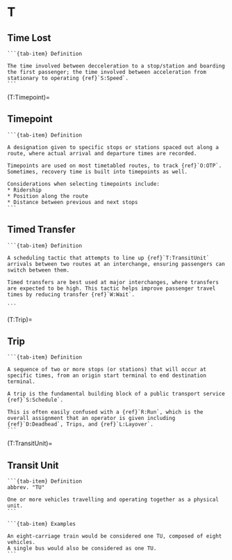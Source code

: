 # T

## Time Lost
````{tab-set}
```{tab-item} Definition

The time involved between decceleration to a stop/station and boarding the first passenger; the time involved between acceleration from stationary to operating {ref}`S:Speed`.
```
````

(T:Timepoint)=

## Timepoint
````{tab-set}
```{tab-item} Definition

A designation given to specific stops or stations spaced out along a route, where actual arrival and departure times are recorded.

Timepoints are used on most timetabled routes, to track {ref}`O:OTP`. Sometimes, recovery time is built into timepoints as well.

Considerations when selecting timepoints include:
* Ridership
* Position along the route
* Distance between previous and next stops
```
````

## Timed Transfer
````{tab-set}
```{tab-item} Definition

A scheduling tactic that attempts to line up {ref}`T:TransitUnit` arrivals between two routes at an interchange, ensuring passengers can switch between them.

Timed transfers are best used at major interchanges, where transfers are expected to be high. This tactic helps improve passenger travel times by reducing transfer {ref}`W:Wait`.

```
````

(T:Trip)=

## Trip
````{tab-set}
```{tab-item} Definition

A sequence of two or more stops (or stations) that will occur at specific times, from an origin start terminal to end destination terminal.

A trip is the fundamental building block of a public transport service {ref}`S:Schedule`.

This is often easily confused with a {ref}`R:Run`, which is the overall assignment that an operator is given including {ref}`D:Deadhead`, Trips, and {ref}`L:Layover`.
```
````

(T:TransitUnit)=

## Transit Unit
````{tab-set}
```{tab-item} Definition
abbrev. "TU"

One or more vehicles travelling and operating together as a physical unit.
```

```{tab-item} Examples

An eight-carriage train would be considered one TU, composed of eight vehicles.
A single bus would also be considered as one TU.
```
````

